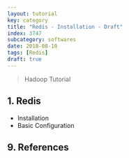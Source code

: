 ```yaml
---
layout: tutorial
key: category
title: "Redis - Installation - Draft"
index: 3747
subcategory: softwares
date: 2018-08-10
tags: [Redis]
draft: true
---
```


> Hadoop Tutorial

## 1. Redis
* Installation
* Basic Configuration


## 9. References
